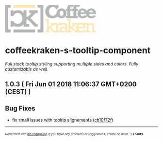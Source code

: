 <img width="300px" src=".resources/coffeekraken-logo.jpg" />

# coffeekraken-s-tooltip-component

_Full stack tooltip styling supporting multiple sides and colors. Fully customizable as well._

## 1.0.3  ( Fri Jun 01 2018 11:06:37 GMT+0200 (CEST) )


## Bug Fixes
  - fix small issues with tooltip alignements
  ([cb10f72f](git@github.com:Coffeekraken/s-tooltip-component/commit/cb10f72f822520a9b80bab7496741a4e5538b37f))





---
<sub><sup>*Generated with [git-changelog](https://github.com/rafinskipg/git-changelog). If you have any problems or suggestions, create an issue.* :) **Thanks** </sub></sup>
